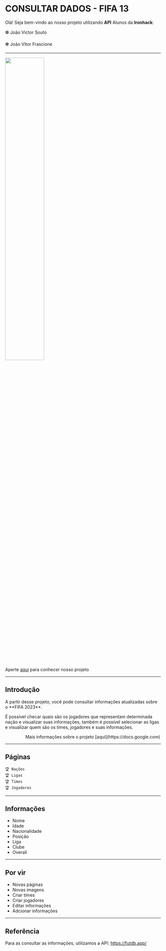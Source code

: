 
# CONSULTAR DADOS - FIFA 13
Olá! Seja bem-vindo ao nosso projeto utilizando **API**
Alunos da **Ironhack**:
<p>⚽ João Victor Souto</p>
<p>⚽ João Vitor Frascione</p>

---

<img src="https://pbs.twimg.com/media/FXtn2fVVUAIF_0F?format=jpg&name=large" width="50%" height="50%">

Aperte [aqui](https://github.com/joaofrascione/projeto-fifa23) para conhecer nosso projeto

---

## Introdução
<p>A partir desse projeto, você pode consultar informações atualizadas sobre o **FIFA 2023**.</p>
<p>É possível checar quais são os jogadores que representam determinada nação e visualizar suas informações, também é possível selecionar as ligas e visualizar quem são os times, jogadores e suas informações.</p>
⠀⠀⠀⠀⠀⠀
Mais informações sobre o projeto [aqui](https://docs.google.com)

---

## Páginas
    🏆 Nações
    🏆 Ligas
    🏆 Times
    🏆 Jogadores

---
 
## Informações
- Nome
- Idade
- Nacionalidade
- Posição
- Liga
- Clube
- Overall

---

## Por vir
- Novas páginas
- Novas imagens
- Criar times
- Criar jogadores
- Editar informações
- Adcionar informações

---

## Referência
Para as consultar as informações, utilizamos a API: https://futdb.app/
